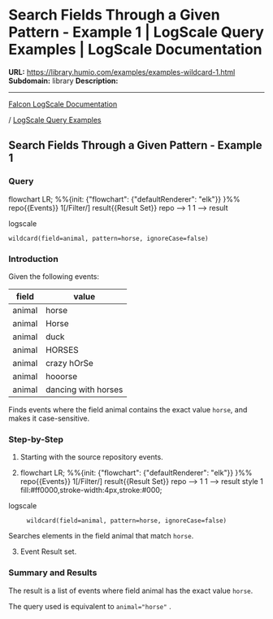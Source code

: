 # Search Fields Through a Given Pattern - Example 1 | LogScale Query Examples | LogScale Documentation

**URL:** https://library.humio.com/examples/examples-wildcard-1.html
**Subdomain:** library
**Description:** 

---

[Falcon LogScale Documentation](https://library.humio.com)

/ [LogScale Query Examples](examples.html)

## Search Fields Through a Given Pattern - Example 1

### Query

flowchart LR; %%{init: {"flowchart": {"defaultRenderer": "elk"}} }%% repo{{Events}} 1[/Filter/] result{{Result Set}} repo --> 1 1 --> result

logscale
    
    
    wildcard(field=animal, pattern=horse, ignoreCase=false)

### Introduction

Given the following events: 

field| value  
---|---  
animal| horse  
animal| Horse  
animal| duck  
animal| HORSES  
animal| crazy hOrSe  
animal| hooorse  
animal| dancing with horses  
  
Finds events where the field animal contains the exact value `horse`, and makes it case-sensitive. 

### Step-by-Step

  1. Starting with the source repository events.

  2. flowchart LR; %%{init: {"flowchart": {"defaultRenderer": "elk"}} }%% repo{{Events}} 1[/Filter/] result{{Result Set}} repo --> 1 1 --> result style 1 fill:#ff0000,stroke-width:4px,stroke:#000;

logscale
         
         wildcard(field=animal, pattern=horse, ignoreCase=false)

Searches elements in the field animal that match `horse`. 

  3. Event Result set.




### Summary and Results

The result is a list of events where field animal has the exact value `horse`. 

The query used is equivalent to `animal="horse"` .
